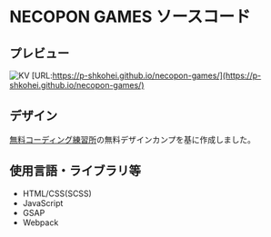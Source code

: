 # NECOPON GAMES ソースコード

## プレビュー
![KV](https://p-shkohei.github.io/necopon-games/screenshot.png)
[URL:https://p-shkohei.github.io/necopon-games/](https://p-shkohei.github.io/necopon-games/)

## デザイン
[無料コーディング練習所](https://webdesigner-go.com/coding-practice/intermediate-03/)の無料デザインカンプを基に作成しました。

## 使用言語・ライブラリ等
* HTML/CSS(SCSS)
* JavaScript
* GSAP
* Webpack